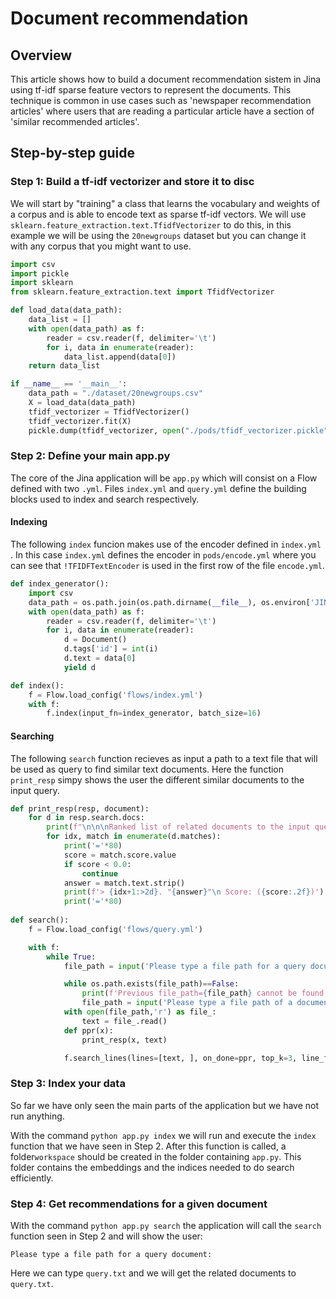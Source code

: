 # Document recommendation



## Overview

This article shows how to build a document recommendation sistem in Jina using tf-idf sparse feature vectors to represent the documents. This technique is common in use cases such as 'newspaper recommendation articles' where users that are reading a particular article have a section of  'similar recommended articles'.



## Step-by-step guide

### Step 1: Build a tf-idf vectorizer and store it to disc

We will start by "training" a class that learns the vocabulary and weights of a corpus and is able to encode text as sparse tf-idf vectors. We will use `sklearn.feature_extraction.text.TfidfVectorizer`  to do this, in this example we will be using the `20newgroups` dataset but you can change it with any corpus that you might want to use.

```python
import csv
import pickle
import sklearn
from sklearn.feature_extraction.text import TfidfVectorizer

def load_data(data_path):
    data_list = []
    with open(data_path) as f:
        reader = csv.reader(f, delimiter='\t')
        for i, data in enumerate(reader):
            data_list.append(data[0])   
    return data_list

if __name__ == '__main__':
    data_path = "./dataset/20newgroups.csv"
    X = load_data(data_path)
    tfidf_vectorizer = TfidfVectorizer()
    tfidf_vectorizer.fit(X)
    pickle.dump(tfidf_vectorizer, open("./pods/tfidf_vectorizer.pickle", "wb"))
```



### Step 2: Define your main app.py  

The core of the Jina application will be  `app.py` which will consist on a Flow defined with two `.yml`. Files  `index.yml` and `query.yml`  define the building blocks used to index and search respectively.

#### Indexing

The following  `index`  funcion makes use of the encoder defined in `index.yml` . In this case `index.yml`  defines the encoder in `pods/encode.yml` where you can see that `!TFIDFTextEncoder` is used in the first row of the file `encode.yml`.

```python
def index_generator():
    import csv
    data_path = os.path.join(os.path.dirname(__file__), os.environ['JINA_DATA_PATH'])
    with open(data_path) as f:
        reader = csv.reader(f, delimiter='\t')
        for i, data in enumerate(reader):
            d = Document()
            d.tags['id'] = int(i)
            d.text = data[0]
            yield d

def index():
    f = Flow.load_config('flows/index.yml')
    with f:
        f.index(input_fn=index_generator, batch_size=16)
```

#### Searching

The following `search` function recieves as input a path to a text file that will be used as query to find similar text documents. Here the function `print_resp` simpy shows the user the different similar documents to the input query.

```python
def print_resp(resp, document):
    for d in resp.search.docs:
        print(f"\n\n\nRanked list of related documents to the input query: \n")
        for idx, match in enumerate(d.matches):
            print('='*80)
            score = match.score.value
            if score < 0.0:
                continue
            answer = match.text.strip()
            print(f'> {idx+1:>2d}. "{answer}"\n Score: ({score:.2f})')
            print('='*80)
    
def search():
    f = Flow.load_config('flows/query.yml')

    with f:
        while True:
            file_path = input('Please type a file path for a query document: ')

            while os.path.exists(file_path)==False:                
                print(f'Previous file_path={file_path} cannot be found.' )
                file_path = input('Please type a file path of a document:')
            with open(file_path,'r') as file_:
                text = file_.read()            
            def ppr(x):
                print_resp(x, text)

            f.search_lines(lines=[text, ], on_done=ppr, top_k=3, line_format=None)
```



### Step 3: Index your data

So far we have only seen the main parts of the application but we have not run anything.

With the command  `python app.py index` we will run and execute the  `index` function that we have seen in Step 2. After this function is called, a folder`workspace` should be created in the folder containing `app.py`. This folder contains the embeddings and the indices needed to do search efficiently.



### Step 4: Get recommendations for a given document

With the command  `python app.py search` the application will call  the `search` function seen in Step 2 and will show the user:

```
Please type a file path for a query document:
```

Here we can type `query.txt`  and we will get the related documents to `query.txt`.





